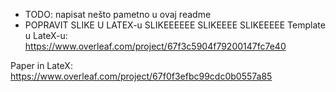 - TODO: napisat nešto pametno u ovaj readme
- POPRAVIT SLIKE U LATEX-u
SLIKEEEEEE SLIKEEEE SLIKEEEEE 
Template u LateX-u: https://www.overleaf.com/project/67f3c5904f79200147fc7e40

Paper in LateX: https://www.overleaf.com/project/67f0f3efbc99cdc0b0557a85
